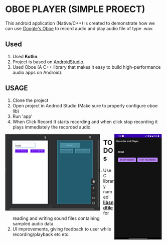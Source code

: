 
OBOE PLAYER (SIMPLE PROECT) 
======================================

This android application (Native/C++) is created to demonstrate how we can use [Google's Oboe](https://github.com/google/oboe) to record 
audio and play audio file of type .wav.

Used
---------------
1. Used **Kotlin**.
2. Project is based on [AndroidStudio](https://developer.android.com/studio).
3. Used Oboe (A C++ library that makes it easy to build high-performance audio apps on Android).



## USAGE

1. Clone the project 
2. Open project in Android Studio (Make sure to properly configure oboe lib)
3. Run 'app' 
4. When Click Record It starts recording and when click stop recording it plays immediately the recorded audio



<a href="URL"><img src="./image.png" style="float: left; width: 60%; margin-right: 2%; " ></a>
<a href="URL"><img src="./android-app.jpg" style="float: right; width: 30%; margin-right: 1%;" ></a>



























TODOs
-----

1. Use C library named [**libsndfile**](https://github.com/erikd/libsndfile) for reading and writing sound files containing sampled audio data.
2. UI improvements, giving feedback to user while recording/playback etc etc.

